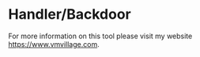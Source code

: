 # Handler/Backdoor

For more information on this tool please visit my website https://www.vmvillage.com. 


 
